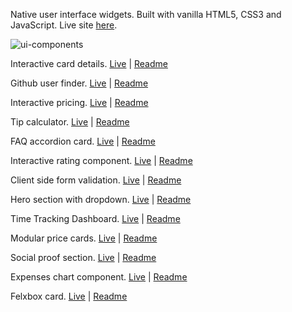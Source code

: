 
Native user interface widgets. Built with vanilla HTML5, CSS3 and JavaScript.
Live site [here](https://alexcumplido.github.io/ui-components/).

![ui-components](https://alexcumplido.github.io/ui-components/images/uielements.png)

Interactive card details.
[Live](https://alexcumplido.github.io/ui-components/interactive-card-form/) | [Readme](https://github.com/alexcumplido/ui-components/tree/main/interactive-card-form#checkout-form-with-interactive-card-details)

Github user finder.
[Live](https://alexcumplido.github.io/ui-components/github-user-api/) | [Readme](https://github.com/alexcumplido/ui-components/tree/main/github-user-api#readme)

Interactive pricing.
[Live](https://alexcumplido.github.io/ui-components/interactive-pricing/) | [Readme](https://github.com/alexcumplido/ui-components/tree/main/interactive-pricing#interactive-price-component)

Tip calculator.
[Live](https://alexcumplido.github.io/ui-components/tip-calculator/) | [Readme](https://github.com/alexcumplido/ui-components/tree/main/tip-calculator#splitter)

FAQ accordion card.
[Live](https://alexcumplido.github.io/ui-components/faq-accordion) | [Readme](https://github.com/alexcumplido/ui-components/tree/main/faq-accordion#faq-accordion-component)

Interactive rating component.
[Live](https://alexcumplido.github.io/ui-components/rating-modal) | [Readme](https://github.com/alexcumplido/ui-components/tree/main/rating-modal#rating-modal)

Client side form validation.
[Live](https://alexcumplido.github.io/ui-components/form-validation) | [Readme](https://github.com/alexcumplido/ui-components/tree/main/form-validation#form-sign-up-component)

Hero section with dropdown.
[Live](https://alexcumplido.github.io/ui-components/dropdown-navigation) | [Readme](https://github.com/alexcumplido/ui-components/tree/main/dropdown-navigation#faq-accordion-component)

Time Tracking Dashboard.
[Live](https://alexcumplido.github.io/ui-components/time-dashboard/) | [Readme](https://github.com/alexcumplido/ui-components/tree/main/time-dashboard#time-dashboard)

Modular price cards.
[Live](https://jump2-digital.vercel.app/) | [Readme](https://github.com/alexcumplido/jump2Digital#readme)

Social proof section.
[Live](https://alexcumplido.github.io/ui-components/grid-section) | [Readme](https://github.com/alexcumplido/ui-components/tree/main/grid-section#responsive-grid-section)

Expenses chart component.
[Live](https://alexcumplido.github.io/ui-components/bar-chart) | [Readme](https://github.com/alexcumplido/ui-components/tree/main/bar-chart#rating-modal)

Felxbox card.
[Live](https://alexcumplido.github.io/ui-components/card-component) | [Readme](https://github.com/alexcumplido/ui-components/tree/main/card-component#flexbox-card)



